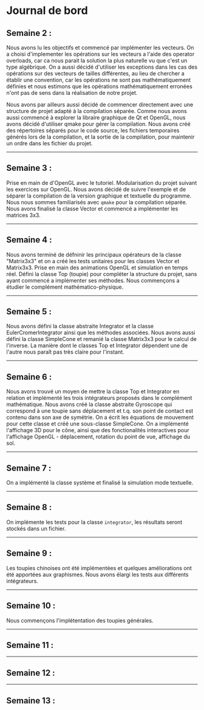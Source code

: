 # Journal de bord

## Semaine 2 :

Nous avons lu les objectifs et commencé par implémenter les vecteurs. 
On a choisi d'implementer les opérations sur les vecteurs a l'aide des 
operator overloads, car ca nous parait la solution la plus naturelle 
vu que c'est un type algébrique. On a aussi décidé d'utiliser les 
exceptions dans les cas des opérations sur des vecteurs de tailles 
différentes, au lieu de chercher a établir une convention, car les 
opérations ne sont pas mathématiquement définies et nous estimons que
les opérations mathématiquement erronées n'ont pas de sens dans la
réalisation de notre projet.

Nous avons par ailleurs aussi décidé de commencer directement avec une 
structure de projet adapté à la compilation séparée. Comme nous avons 
aussi commencé à explorer la libraire graphique de Qt et OpenGL, nous 
avons décidé d'utiliser qmake pour gérer la compilation. Nous avons créé
des répertoires séparés pour le code source, les fichiers temporaires 
générés lors de la compilation, et la sortie de la compilation, pour 
maintenir un ordre dans les fichier du projet.



--------------------------------------------------
## Semaine 3 :

Prise en main de d'OpenGL avec le tutoriel. Modularisation du projet suivant 
les exercices sur OpenGL. Nous avons décidé de suivre l'exemple et de séparer
la compilation de la version graphique et textuelle du programme. 
Nous nous sommes familiarisés avec `qmake` pour la compilation séparée.
Nous avons finalisé la classe Vector et commencé a implémenter les matrices 3x3.


--------------------------------------------------
## Semaine 4 :

Nous avons terminé de défninir les principaux opérateurs de la classe
"Matrix3x3" et on a créé les tests unitaires pour les classes Vector et Matrix3x3.
Prise en main des animations OpenGL et simulation en temps réel. Défini la classe
Top (toupie) pour compléter la structure du projet, sans ayant commencé a implémenter
ses méthodes. Nous commençons a étudier le complément mathématico-physique.

--------------------------------------------------
## Semaine 5 :

Nous avons défini la classe abstraite Integrator et la classe EulerCromerIntegrator
ainsi que les méthodes associées. Nous avons aussi défini la classe SimpleCone et
remanié la classe Matrix3x3 pour le calcul de l'inverse.
La manière dont le classes Top et Integrator dépendent une de l'autre nous
paraît pas très claire pour l'instant.

--------------------------------------------------
## Semaine 6 :

Nous avons trouvé un moyen de mettre la classe Top et Integrator en relation et
implémenté les trois intégrateurs proposés dans le complément mathématique.
Nous avons créé la classe abstraite Gyroscope qui correspond à une toupie sans
déplacement et t.q. son point de contact est contenu dans son axe de symétrie.
On a écrit les équations de mouvement pour cette classe et créé
une sous-classe SimpleCone.
On a implémenté l'affichage 3D pour le cône, ainsi que des fonctionalités
interactives pour l'affichage OpenGL - déplacement, rotation du point de vue,
affichage du sol.

--------------------------------------------------
## Semaine 7 :

On a implémenté la classe système et finalisé la simulation mode textuelle.

--------------------------------------------------
## Semaine 8 :

On implémente les tests pour la classe `integrator`, les résultats seront stockés 
dans un fichier.

--------------------------------------------------
## Semaine 9 :

Les toupies chinoises ont été implémentées et quelques améliorations ont été apportées
aux graphismes. Nous avons élargi les tests aux différents intégrateurs.

--------------------------------------------------
## Semaine 10 :

Nous commençons l'implétentation des toupies générales.

--------------------------------------------------
## Semaine 11 :



--------------------------------------------------
## Semaine 12 :



--------------------------------------------------
## Semaine 13 :

